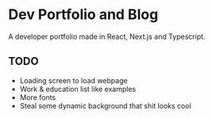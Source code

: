 # Dev Portfolio and Blog

A developer portfolio made in React, Next.js and Typescript. 

## TODO
 * Loading screen to load webpage
 * Work & education list like examples
 * More fonts
 * Steal some dynamic background that shit looks cool
 
